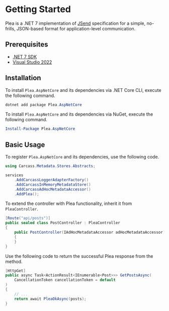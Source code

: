 # Getting Started

Plea is a .NET 7 implementation of [JSend](https://github.com/omniti-labs/jsend) specification for a simple, no-frills, JSON-based format for application-level communication.

## Prerequisites

* [.NET 7 SDK](https://dotnet.microsoft.com/en-us/download/dotnet/7.0)
* [Visual Studio 2022](https://visualstudio.microsoft.com/vs/)

## Installation

To install `Plea.AspNetCore` and its dependencies via .NET Core CLI, execute the following command.

```powershell
dotnet add package Plea.AspNetCore
```

To install `Plea.AspNetCore` and its dependencies via NuGet, execute the following command.

```powershell
Install-Package Plea.AspNetCore
```

## Basic Usage

To register `Plea.AspNetCore` and its dependencies, use the following code.

```csharp
using Carcass.Metadata.Stores.Abstracts;

services
    .AddCarcassLoggerAdapterFactory()
    .AddCarcassInMemoryMetadataStore()
    .AddCarcassAdHocMetadataAccessor()
    .AddPlea();
```

To extend the controller with Plea functionality, inherit it from `PleaController`.

```csharp
[Route("api/posts")]
public sealed class PostController : PleaController
{
    public PostController(IAdHocMetadataAccessor adHocMetadataAccessor) : base(adHocMetadataAccessor)
    {
    }
}
```

Use the following code to return the successful Plea response from the method.

```csharp
[HttpGet]
public async Task<ActionResult<IEnumerable<Post>>> GetPostsAsync(
	CancellationToken cancellationToken = default
)
{
	// ...
	return await PleaOkAsync(posts);
}
```
